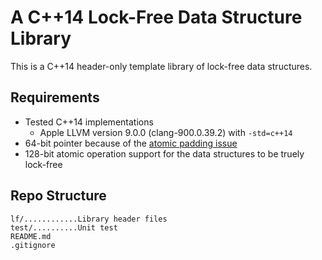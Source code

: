 # A C++14 Lock-Free Data Structure Library

This is a C++14 header-only template library of lock-free data structures.

## Requirements
- Tested C++14 implementations
  - Apple LLVM version 9.0.0 (clang-900.0.39.2) with `-std=c++14`
- 64-bit pointer because of the [atomic padding issue](https://stackoverflow.com/q/48947428/1348273)
- 128-bit atomic operation support for the data structures to be truely lock-free

## Repo Structure
~~~
lf/............Library header files
test/..........Unit test
README.md
.gitignore
~~~
